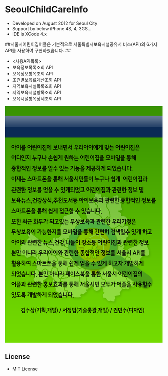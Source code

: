 # SeoulChildCareInfo #
- Developed on August 2012 for Seoul City 
- Support by below iPhone 4S, 4, 3GS...
- IDE is XCode 4.x

##서울시어린이집어플은 기본적으로 서울특별시보육시설공유서 비스(API)의 6가지 API를 사용하여 구현하였습니다. ##
- <사용API목록> 
- 보육정보목록조회 API
- 보육정보항목조회 API
- 조건별보육료계산조회 API
- 지역보육시설목록조회 API
- 지역보육시설항목조회 API
- 보육시설항목상세조회 API

![Description](https://github.com/healess/SeoulChildCareInfo/blob/master/SeoulChildInfoService/images/DeveloperInfo_bg%402x.png)

## License ##
- MIT License
